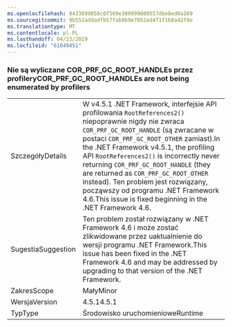 ```yaml
---
ms.openlocfilehash: 8433899058c6f569e380999800557dbe8ed0a169
ms.sourcegitcommit: 9b552addadfb57fab0b9e7852ed4f1f1b8a42f8e
ms.translationtype: MT
ms.contentlocale: pl-PL
ms.lasthandoff: 04/23/2019
ms.locfileid: "61649451"
---
```

### <a name="corprfgcroothandles-are-not-being-enumerated-by-profilers"></a><span data-ttu-id="81066-101">Nie są wyliczane COR_PRF_GC_ROOT_HANDLEs przez profilery</span><span class="sxs-lookup"><span data-stu-id="81066-101">COR_PRF_GC_ROOT_HANDLEs are not being enumerated by profilers</span></span>

|   |   |
|---|---|
|<span data-ttu-id="81066-102">Szczegóły</span><span class="sxs-lookup"><span data-stu-id="81066-102">Details</span></span>|<span data-ttu-id="81066-103">W v4.5.1 .NET Framework, interfejsie API profilowania <code>RootReferences2()</code> niepoprawnie nigdy nie zwraca <code>COR_PRF_GC_ROOT_HANDLE</code> (są zwracane w postaci <code>COR_PRF_GC_ROOT_OTHER</code> zamiast).</span><span class="sxs-lookup"><span data-stu-id="81066-103">In the .NET Framework v4.5.1, the profiling API <code>RootReferences2()</code> is incorrectly never returning <code>COR_PRF_GC_ROOT_HANDLE</code> (they are returned as <code>COR_PRF_GC_ROOT_OTHER</code> instead).</span></span> <span data-ttu-id="81066-104">Ten problem jest rozwiązany, począwszy od programu .NET Framework 4.6.</span><span class="sxs-lookup"><span data-stu-id="81066-104">This issue is fixed beginning in the .NET Framework 4.6.</span></span>|
|<span data-ttu-id="81066-105">Sugestia</span><span class="sxs-lookup"><span data-stu-id="81066-105">Suggestion</span></span>|<span data-ttu-id="81066-106">Ten problem został rozwiązany w .NET Framework 4.6 i może zostać zlikwidowane przez uaktualnienie do wersji programu .NET Framework.</span><span class="sxs-lookup"><span data-stu-id="81066-106">This issue has been fixed in the .NET Framework 4.6 and may be addressed by upgrading to that version of the .NET Framework.</span></span>|
|<span data-ttu-id="81066-107">Zakres</span><span class="sxs-lookup"><span data-stu-id="81066-107">Scope</span></span>|<span data-ttu-id="81066-108">Mały</span><span class="sxs-lookup"><span data-stu-id="81066-108">Minor</span></span>|
|<span data-ttu-id="81066-109">Wersja</span><span class="sxs-lookup"><span data-stu-id="81066-109">Version</span></span>|<span data-ttu-id="81066-110">4.5.1</span><span class="sxs-lookup"><span data-stu-id="81066-110">4.5.1</span></span>|
|<span data-ttu-id="81066-111">Typ</span><span class="sxs-lookup"><span data-stu-id="81066-111">Type</span></span>|<span data-ttu-id="81066-112">Środowisko uruchomieniowe</span><span class="sxs-lookup"><span data-stu-id="81066-112">Runtime</span></span>|
